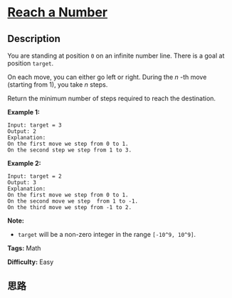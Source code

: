 # [Reach a Number][title]

## Description

You are standing at position `0` on an infinite number line. There is a goal
at position `target`.

On each move, you can either go left or right. During the _n_ -th move
(starting from 1), you take _n_ steps.

Return the minimum number of steps required to reach the destination.

**Example 1:**  
            Input: target = 3    Output: 2    Explanation:    On the first move we step from 0 to 1.    On the second step we step from 1 to 3.    

**Example 2:**  
            Input: target = 2    Output: 3    Explanation:    On the first move we step from 0 to 1.    On the second move we step  from 1 to -1.    On the third move we step from -1 to 2.    

**Note:**  

* `target` will be a non-zero integer in the range `[-10^9, 10^9]`.


**Tags:** Math

**Difficulty:** Easy

## 思路

[title]: https://leetcode.com/problems/reach-a-number
